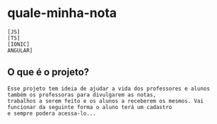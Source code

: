 # quale-minha-nota
```
[JS]
[TS]
[IONIC]
ANGULAR]
```

## O que é o projeto?

```
Esse projeto tem ideia de ajudar a vida dos professores e alunos também os professoras para divulgarem as notas, 
trabalhos a serem feito e os alunos a receberem os mesmos. Vai funcionar da seguinte forma o aluno terá um cadastro 
e sempre podera acessa-lo...
```

